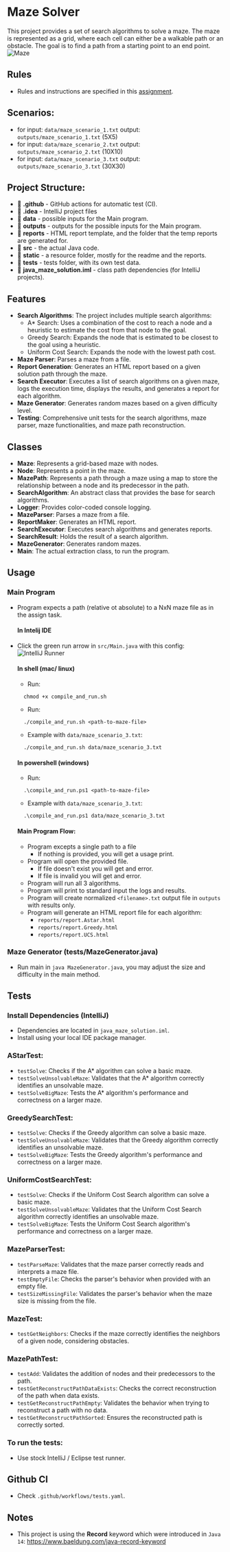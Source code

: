 # Maze Solver

This project provides a set of search algorithms to solve a maze. The maze is represented as a grid, where each cell can either be a walkable path or an obstacle. The goal is to find a path from a starting point to an end point.
![Maze](static/maze.png)

## Rules
- Rules and instructions are specified in this [assignment](static/maze_assigment.pdf).

## Scenarios:
- for input: `data/maze_scenario_1.txt` output: `outputs/maze_scenario_1.txt` (5X5)
- for input: `data/maze_scenario_2.txt` output: `outputs/maze_scenario_2.txt` (10X10)
- for input: `data/maze_scenario_3.txt` output: `outputs/maze_scenario_3.txt` (30X30)

## Project Structure:
- 📁 **.github** - GitHub actions for automatic test (CI).
- 📁 **.idea** - IntelliJ project files
- 📁 **data** - possible inputs for the Main program.
- 📁 **outputs** - outputs for the possible inputs for the Main program.
- 📁 **reports** - HTML report template, and the folder that the temp reports are generated for.
- 📁 **src** - the actual Java code.
- 📁 **static** - a resource folder, mostly for the readme and the reports.
- 📁 **tests** - tests folder, with its own test data.
- 📄 **java_maze_solution.iml** - class path dependencies (for IntelliJ projects).

## Features

- **Search Algorithms**: The project includes multiple search algorithms:
  - A* Search: Uses a combination of the cost to reach a node and a heuristic to estimate the cost from that node to the goal.
  - Greedy Search: Expands the node that is estimated to be closest to the goal using a heuristic.
  - Uniform Cost Search: Expands the node with the lowest path cost.
- **Maze Parser**: Parses a maze from a file.
- **Report Generation**: Generates an HTML report based on a given solution path through the maze.
- **Search Executor**: Executes a list of search algorithms on a given maze, logs the execution time, displays the results, and generates a report for each algorithm.
- **Maze Generator**: Generates random mazes based on a given difficulty level.
- **Testing**: Comprehensive unit tests for the search algorithms, maze parser, maze functionalities, and maze path reconstruction.

## Classes

- **Maze**: Represents a grid-based maze with nodes.
- **Node**: Represents a point in the maze.
- **MazePath**: Represents a path through a maze using a map to store the relationship between a node and its predecessor in the path.
- **SearchAlgorithm**: An abstract class that provides the base for search algorithms.
- **Logger**: Provides color-coded console logging.
- **MazeParser**: Parses a maze from a file.
- **ReportMaker**: Generates an HTML report.
- **SearchExecutor**: Executes search algorithms and generates reports.
- **SearchResult**: Holds the result of a search algorithm.
- **MazeGenerator**: Generates random mazes.
- **Main**: The actual extraction class, to run the program.

## Usage

### Main Program
- Program expects a path (relative ot absolute) to a NxN maze file as in the assign task.

  #### In Intelij IDE
- Click the green run arrow in `src/Main.java` with this config:
  ![IntelliJ Runner](static/run_intelij.png)

  #### In shell (mac/ linux)
  - Run: 
  ```shell
    chmod +x compile_and_run.sh
  ```
  - Run:
  ```shell
    ./compile_and_run.sh <path-to-maze-file>
  ```
  - Example with `data/maze_scenario_3.txt`:
  ```shell
    ./compile_and_run.sh data/maze_scenario_3.txt
  ```
  #### In powershell (windows)
  - Run:
  ```shell
    .\compile_and_run.ps1 <path-to-maze-file>
  ```
  - Example with `data/maze_scenario_3.txt`:
  ```shell
    .\compile_and_run.ps1 data/maze_scenario_3.txt
  ```
  #### Main Program Flow:
  - Program excepts a single path to a file
    - If nothing is provided, you will get a usage print.
  - Program will open the provided file.
    - If file doesn't exist you will get and error.
    - If file is invalid you will get and error.
  - Program will run all 3 algorithms.
  - Program will print to standard input the logs and results.
  - Program will create normalized `<filename>.txt` output file in `outputs` with results only.
  - Program will generate an HTML report file for each algorithm:
    - `reports/report.Astar.html`
    - `reports/report.Greedy.html`
    - `reports/report.UCS.html`

### Maze Generator (tests/MazeGenerator.java)
- Run main in `java MazeGenerator.java`, you may adjust the size and difficulty in the main method.

## Tests
### Install Dependencies (IntelliJ)
- Dependencies are located in `java_maze_solution.iml`.
- Install using your local IDE package manager.

### AStarTest:
  - `testSolve`: Checks if the A* algorithm can solve a basic maze.
  - `testSolveUnsolvableMaze`: Validates that the A* algorithm correctly identifies an unsolvable maze.
  - `testSolveBigMaze`: Tests the A* algorithm's performance and correctness on a larger maze.

### GreedySearchTest:
- `testSolve`: Checks if the Greedy algorithm can solve a basic maze.
- `testSolveUnsolvableMaze`: Validates that the Greedy algorithm correctly identifies an unsolvable maze.
- `testSolveBigMaze`: Tests the Greedy algorithm's performance and correctness on a larger maze.

### UniformCostSearchTest:
- `testSolve`: Checks if the Uniform Cost Search algorithm can solve a basic maze.
- `testSolveUnsolvableMaze`: Validates that the Uniform Cost Search algorithm correctly identifies an unsolvable maze.
- `testSolveBigMaze`: Tests the Uniform Cost Search algorithm's performance and correctness on a larger maze.

### MazeParserTest:
- `testParseMaze`: Validates that the maze parser correctly reads and interprets a maze file.
- `testEmptyFile`: Checks the parser's behavior when provided with an empty file.
- `testSizeMissingFile`: Validates the parser's behavior when the maze size is missing from the file.

### MazeTest:
- `testGetNeighbors`: Checks if the maze correctly identifies the neighbors of a given node, considering obstacles.

### MazePathTest:
- `testAdd`: Validates the addition of nodes and their predecessors to the path.
- `testGetReconstructPathDataExists`: Checks the correct reconstruction of the path when data exists.
- `testGetReconstructPathEmpty`: Validates the behavior when trying to reconstruct a path with no data.
- `testGetReconstructPathSorted`: Ensures the reconstructed path is correctly sorted.


### To run the tests:

- Use stock IntelliJ / Eclipse test runner.

## Github CI
- Check `.github/workflows/tests.yaml`.

## Notes
- This project is using the **Record** keyword which were introduced in `Java 14`: https://www.baeldung.com/java-record-keyword
